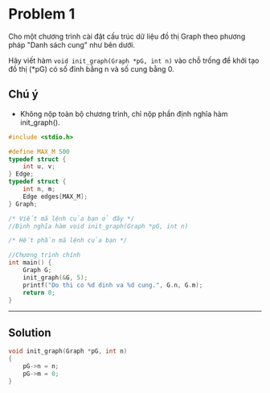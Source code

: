 # Problem 1

Cho một chương trình cài đặt cấu trúc dữ liệu đồ thị Graph theo phương pháp "Danh sách cung" như bên dưới.

Hãy viết hàm ```void init_graph(Graph *pG, int n)``` vào chỗ trống để khởi tạo đồ thị (*pG) có số đỉnh bằng n và số cung bằng 0.

## Chú ý

- Không nộp toàn bộ chương trình, chỉ nộp phần định nghĩa hàm init_graph().

```c
#include <stdio.h>

#define MAX_M 500
typedef struct {
    int u, v;
} Edge;
typedef struct {
    int n, m;     
    Edge edges[MAX_M];
} Graph;

/* Viết mã lệnh của bạn ở đây */
//Định nghĩa hàm void init_graph(Graph *pG, int n)

/* Hết phần mã lệnh của bạn */

//Chương trình chính
int main() {
    Graph G;
    init_graph(&G, 5);
    printf("Do thi co %d dinh va %d cung.", G.n, G.m);
    return 0;
}
```

----

## Solution

```c
void init_graph(Graph *pG, int n)
{
    pG->n = n;
    pG->m = 0;
}
```
